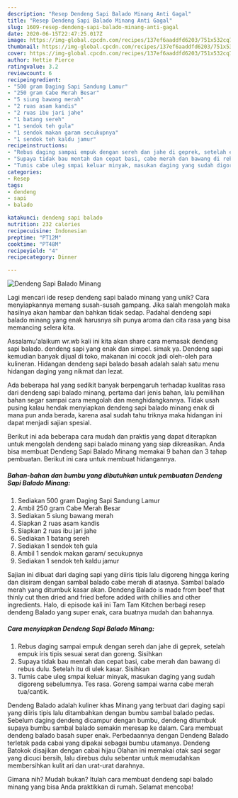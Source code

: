 ```yaml
---
description: "Resep Dendeng Sapi Balado Minang Anti Gagal"
title: "Resep Dendeng Sapi Balado Minang Anti Gagal"
slug: 1609-resep-dendeng-sapi-balado-minang-anti-gagal
date: 2020-06-15T22:47:25.017Z
image: https://img-global.cpcdn.com/recipes/137ef6aaddfd6203/751x532cq70/dendeng-sapi-balado-minang-foto-resep-utama.jpg
thumbnail: https://img-global.cpcdn.com/recipes/137ef6aaddfd6203/751x532cq70/dendeng-sapi-balado-minang-foto-resep-utama.jpg
cover: https://img-global.cpcdn.com/recipes/137ef6aaddfd6203/751x532cq70/dendeng-sapi-balado-minang-foto-resep-utama.jpg
author: Hettie Pierce
ratingvalue: 3.2
reviewcount: 6
recipeingredient:
- "500 gram Daging Sapi Sandung Lamur"
- "250 gram Cabe Merah Besar"
- "5 siung bawang merah"
- "2 ruas asam kandis"
- "2 ruas ibu jari jahe"
- "1 batang sereh"
- "1 sendok teh gula"
- "1 sendok makan garam secukupnya"
- "1 sendok teh kaldu jamur"
recipeinstructions:
- "Rebus daging sampai empuk dengan sereh dan jahe di geprek, setelah empuk iris tipis sesuai serat dan goreng. Sisihkan"
- "Supaya tidak bau mentah dan cepat basi, cabe merah dan bawang di rebus dulu. Setelah itu di ulek kasar. Sisihkan"
- "Tumis cabe uleg smpai keluar minyak, masukan daging yang sudah digoreng sebelumnya. Tes rasa. Goreng sampai warna cabe merah tua/cantik."
categories:
- Resep
tags:
- dendeng
- sapi
- balado

katakunci: dendeng sapi balado 
nutrition: 232 calories
recipecuisine: Indonesian
preptime: "PT12M"
cooktime: "PT48M"
recipeyield: "4"
recipecategory: Dinner

---
```



![Dendeng Sapi Balado Minang](https://img-global.cpcdn.com/recipes/137ef6aaddfd6203/751x532cq70/dendeng-sapi-balado-minang-foto-resep-utama.jpg)

Lagi mencari ide resep dendeng sapi balado minang yang unik? Cara menyiapkannya memang susah-susah gampang. Jika salah mengolah maka hasilnya akan hambar dan bahkan tidak sedap. Padahal dendeng sapi balado minang yang enak harusnya sih punya aroma dan cita rasa yang bisa memancing selera kita.

Assalamu&#39;alaikum wr.wb kali ini kita akan share cara memasak dendeng sapi balado. dendeng sapi yang enak dan simpel. simak ya. Dendeng sapi kemudian banyak dijual di toko, makanan ini cocok jadi oleh-oleh para kulineran. Hidangan dendeng sapi balado basah adalah salah satu menu hidangan daging yang nikmat dan lezat.

Ada beberapa hal yang sedikit banyak berpengaruh terhadap kualitas rasa dari dendeng sapi balado minang, pertama dari jenis bahan, lalu pemilihan bahan segar sampai cara mengolah dan menghidangkannya. Tidak usah pusing kalau hendak menyiapkan dendeng sapi balado minang enak di mana pun anda berada, karena asal sudah tahu triknya maka hidangan ini dapat menjadi sajian spesial.


Berikut ini ada beberapa cara mudah dan praktis yang dapat diterapkan untuk mengolah dendeng sapi balado minang yang siap dikreasikan. Anda bisa membuat Dendeng Sapi Balado Minang memakai 9 bahan dan 3 tahap pembuatan. Berikut ini cara untuk membuat hidangannya.

<!--inarticleads1-->

##### Bahan-bahan dan bumbu yang dibutuhkan untuk pembuatan Dendeng Sapi Balado Minang:

1. Sediakan 500 gram Daging Sapi Sandung Lamur
1. Ambil 250 gram Cabe Merah Besar
1. Sediakan 5 siung bawang merah
1. Siapkan 2 ruas asam kandis
1. Siapkan 2 ruas ibu jari jahe
1. Sediakan 1 batang sereh
1. Sediakan 1 sendok teh gula
1. Ambil 1 sendok makan garam/ secukupnya
1. Sediakan 1 sendok teh kaldu jamur


Sajian ini dibuat dari daging sapi yang diiris tipis lalu digoreng hingga kering dan disiram dengan sambal balado cabe merah di atasnya. Sambal balado merah yang ditumbuk kasar akan. Dendeng Balado is made from beef that thinly cut then dried and fried before added with chillies and other ingredients. Halo, di episode kali ini Tam Tam Kitchen berbagi resep dendeng Balado yang super enak, cara buatnya mudah dan bahannya. 

<!--inarticleads2-->

##### Cara menyiapkan Dendeng Sapi Balado Minang:

1. Rebus daging sampai empuk dengan sereh dan jahe di geprek, setelah empuk iris tipis sesuai serat dan goreng. Sisihkan
1. Supaya tidak bau mentah dan cepat basi, cabe merah dan bawang di rebus dulu. Setelah itu di ulek kasar. Sisihkan
1. Tumis cabe uleg smpai keluar minyak, masukan daging yang sudah digoreng sebelumnya. Tes rasa. Goreng sampai warna cabe merah tua/cantik.


Dendeng Balado adalah kuliner khas Minang yang terbuat dari daging sapi yang diiris tipis lalu ditambahkan dengan bumbu sambal balado pedas. Sebelum daging dendeng dicampur dengan bumbu, dendeng ditumbuk supaya bumbu sambal balado semakin meresap ke dalam. Cara membuat dendeng balado basah super enak. Perbedaannya dengan Dendeng Balado terletak pada cabai yang dipakai sebagai bumbu utamanya. Dendeng Batokok disajikan dengan cabai hijau Olahan ini memakai otak sapi segar yang dicuci bersih, lalu direbus dulu sebentar untuk memudahkan membersihkan kulit ari dan urat-urat darahnya. 

Gimana nih? Mudah bukan? Itulah cara membuat dendeng sapi balado minang yang bisa Anda praktikkan di rumah. Selamat mencoba!
